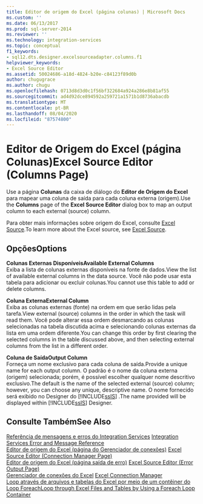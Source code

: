 ```yaml
---
title: Editor de origem do Excel (página colunas) | Microsoft Docs
ms.custom: ''
ms.date: 06/13/2017
ms.prod: sql-server-2014
ms.reviewer: ''
ms.technology: integration-services
ms.topic: conceptual
f1_keywords:
- sql12.dts.designer.excelsourceadapter.columns.f1
helpviewer_keywords:
- Excel Source Editor
ms.assetid: 50024686-a18d-4824-b20e-c84123f89d0b
author: chugugrace
ms.author: chugu
ms.openlocfilehash: 0713d8d3d0c1f56bf322684a924a286e8b81af55
ms.sourcegitcommit: ad4d92dce894592a259721a1571b1d8736abacdb
ms.translationtype: MT
ms.contentlocale: pt-BR
ms.lasthandoff: 08/04/2020
ms.locfileid: "87574800"
---
```

# <a name="excel-source-editor-columns-page"></a><span data-ttu-id="c54af-102">Editor de Origem do Excel (página Colunas)</span><span class="sxs-lookup"><span data-stu-id="c54af-102">Excel Source Editor (Columns Page)</span></span>
  <span data-ttu-id="c54af-103">Use a página **Colunas** da caixa de diálogo do **Editor de Origem do Excel** para mapear uma coluna de saída para cada coluna externa (origem).</span><span class="sxs-lookup"><span data-stu-id="c54af-103">Use the **Columns** page of the **Excel Source Editor** dialog box to map an output column to each external (source) column.</span></span>  
  
 <span data-ttu-id="c54af-104">Para obter mais informações sobre origem do Excel, consulte [Excel Source](data-flow/excel-source.md).</span><span class="sxs-lookup"><span data-stu-id="c54af-104">To learn more about the Excel source, see [Excel Source](data-flow/excel-source.md).</span></span>  
  
## <a name="options"></a><span data-ttu-id="c54af-105">Opções</span><span class="sxs-lookup"><span data-stu-id="c54af-105">Options</span></span>  
 <span data-ttu-id="c54af-106">**Colunas Externas Disponíveis**</span><span class="sxs-lookup"><span data-stu-id="c54af-106">**Available External Columns**</span></span>  
 <span data-ttu-id="c54af-107">Exiba a lista de colunas externas disponíveis na fonte de dados.</span><span class="sxs-lookup"><span data-stu-id="c54af-107">View the list of available external columns in the data source.</span></span> <span data-ttu-id="c54af-108">Você não pode usar esta tabela para adicionar ou excluir colunas.</span><span class="sxs-lookup"><span data-stu-id="c54af-108">You cannot use this table to add or delete columns.</span></span>  
  
 <span data-ttu-id="c54af-109">**Coluna Externa**</span><span class="sxs-lookup"><span data-stu-id="c54af-109">**External Column**</span></span>  
 <span data-ttu-id="c54af-110">Exiba as colunas externas (fonte) na ordem em que serão lidas pela tarefa.</span><span class="sxs-lookup"><span data-stu-id="c54af-110">View external (source) columns in the order in which the task will read them.</span></span> <span data-ttu-id="c54af-111">Você pode alterar essa ordem desmarcando as colunas selecionadas na tabela discutida acima e selecionando colunas externas da lista em uma ordem diferente.</span><span class="sxs-lookup"><span data-stu-id="c54af-111">You can change this order by first clearing the selected columns in the table discussed above, and then selecting external columns from the list in a different order.</span></span>  
  
 <span data-ttu-id="c54af-112">**Coluna de Saída**</span><span class="sxs-lookup"><span data-stu-id="c54af-112">**Output Column**</span></span>  
 <span data-ttu-id="c54af-113">Forneça um nome exclusivo para cada coluna de saída.</span><span class="sxs-lookup"><span data-stu-id="c54af-113">Provide a unique name for each output column.</span></span> <span data-ttu-id="c54af-114">O padrão é o nome da coluna externa (origem) selecionada; porém, é possível escolher qualquer nome descritivo exclusivo.</span><span class="sxs-lookup"><span data-stu-id="c54af-114">The default is the name of the selected external (source) column; however, you can choose any unique, descriptive name.</span></span> <span data-ttu-id="c54af-115">O nome fornecido será exibido no Designer do [!INCLUDE[ssIS](../includes/ssis-md.md)] .</span><span class="sxs-lookup"><span data-stu-id="c54af-115">The name provided will be displayed within [!INCLUDE[ssIS](../includes/ssis-md.md)] Designer.</span></span>  
  
## <a name="see-also"></a><span data-ttu-id="c54af-116">Consulte Também</span><span class="sxs-lookup"><span data-stu-id="c54af-116">See Also</span></span>  
 <span data-ttu-id="c54af-117">[Referência de mensagens e erros do Integration Services](../../2014/integration-services/integration-services-error-and-message-reference.md) </span><span class="sxs-lookup"><span data-stu-id="c54af-117">[Integration Services Error and Message Reference](../../2014/integration-services/integration-services-error-and-message-reference.md) </span></span>  
 <span data-ttu-id="c54af-118">[Editor de origem do Excel &#40;página do Gerenciador de conexões&#41;](../../2014/integration-services/excel-source-editor-connection-manager-page.md) </span><span class="sxs-lookup"><span data-stu-id="c54af-118">[Excel Source Editor &#40;Connection Manager Page&#41;](../../2014/integration-services/excel-source-editor-connection-manager-page.md) </span></span>  
 <span data-ttu-id="c54af-119">[Editor de origem do Excel &#40;página saída de erro&#41;](../../2014/integration-services/excel-source-editor-error-output-page.md) </span><span class="sxs-lookup"><span data-stu-id="c54af-119">[Excel Source Editor &#40;Error Output Page&#41;](../../2014/integration-services/excel-source-editor-error-output-page.md) </span></span>  
 <span data-ttu-id="c54af-120">[Gerenciador de conexões do Excel](connection-manager/excel-connection-manager.md) </span><span class="sxs-lookup"><span data-stu-id="c54af-120">[Excel Connection Manager](connection-manager/excel-connection-manager.md) </span></span>  
 [<span data-ttu-id="c54af-121">Loop através de arquivos e tabelas do Excel por meio de um contêiner do Loop Foreach</span><span class="sxs-lookup"><span data-stu-id="c54af-121">Loop through Excel Files and Tables by Using a Foreach Loop Container</span></span>](control-flow/foreach-loop-container.md)  
  
  
